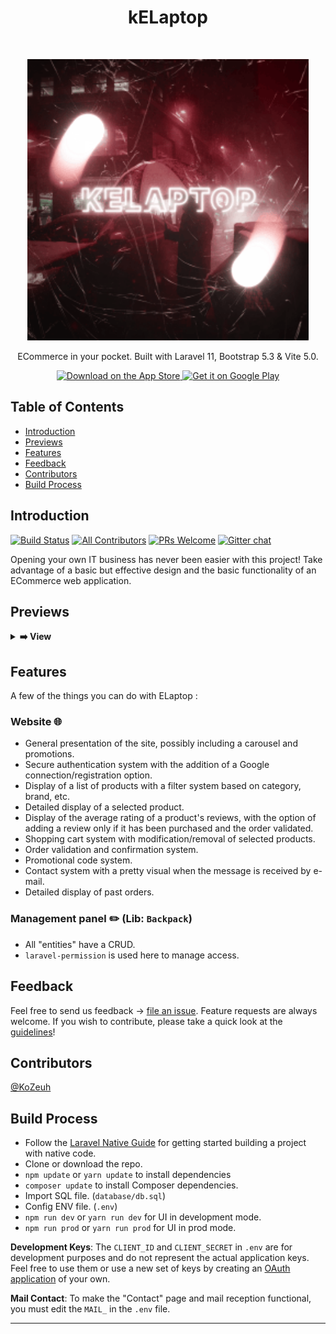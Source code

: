 <h1 align="center"> kELaptop </h1> <br>
<p align="center">
  <a href="https://gitpoint.co/">
    <img alt="GitPoint" title="GitPoint" src="logo.gif" width="450">
  </a>
</p>

<p align="center">
  ECommerce in your pocket. Built with Laravel 11, Bootstrap 5.3 & Vite 5.0.
</p>

<p align="center">
  <a href="#">
    <img alt="Download on the App Store" title="App Store" src="http://i.imgur.com/0n2zqHD.png" width="140">
  </a>

  <a href="#">
    <img alt="Get it on Google Play" title="Google Play" src="http://i.imgur.com/mtGRPuM.png" width="140">
  </a>
</p>

<!-- START doctoc generated TOC please keep comment here to allow auto update -->
<!-- DON'T EDIT THIS SECTION, INSTEAD RE-RUN doctoc TO UPDATE -->
## Table of Contents

- [Introduction](#introduction)
- [Previews](#previews)
- [Features](#features)
- [Feedback](#feedback)
- [Contributors](#contributors)
- [Build Process](#build-process)

<!-- END doctoc generated TOC please keep comment here to allow auto update -->

## Introduction

[![Build Status](https://img.shields.io/travis/gitpoint/git-point.svg?style=flat-square)](https://travis-ci.org/KoZeuh/kELaptop-Laravel-ESGI)
[![All Contributors](https://img.shields.io/badge/all_contributors-1-orange.svg?style=flat-square)](./CONTRIBUTORS.md)
[![PRs Welcome](https://img.shields.io/badge/PRs-welcome-brightgreen.svg?style=flat-square)](http://makeapullrequest.com)
[![Gitter chat](https://img.shields.io/badge/chat-on_gitter-008080.svg?style=flat-square)](https://gitter.im/kELaptop-Laravel-ESGI)

Opening your own IT business has never been easier with this project! Take advantage of a basic but effective design and the basic functionality of an ECommerce web application.

## Previews

<details>
  <summary><strong>➡️ View</strong></summary>
  <br/>
  <img align="left" src="" width="280" target="_blank"/>
  <img src="" width="280" target="_blank"/>
  <br/>
  <img align="left" src="" width="280" target="_blank"/>
  <img src="" width="280" target="_blank"/>
</details>

## Features

A few of the things you can do with ELaptop :

### Website 🌐

* General presentation of the site, possibly including a carousel and promotions.
* Secure authentication system with the addition of a Google connection/registration option.
* Display of a list of products with a filter system based on category, brand, etc.
* Detailed display of a selected product.
* Display of the average rating of a product's reviews, with the option of adding a review only if it has been purchased and the order validated.
* Shopping cart system with modification/removal of selected products.
* Order validation and confirmation system.
* Promotional code system.
* Contact system with a pretty visual when the message is received by e-mail.
* Detailed display of past orders.

### Management panel ✏️ (Lib: `Backpack`)

* All "entities" have a CRUD.
* `laravel-permission` is used here to manage access.

## Feedback

Feel free to send us feedback -> [file an issue](https://github.com/KoZeuh/kELaptop-Laravel-ESGI/issues/new). Feature requests are always welcome. If you wish to contribute, please take a quick look at the [guidelines](./CONTRIBUTING.md)!

## Contributors

[@KoZeuh](https://github.com/KoZeuh)

## Build Process

- Follow the [Laravel Native Guide](https://laravel.com/docs/11.x) for getting started building a project with native code.
- Clone or download the repo.
- `npm update` or `yarn update` to install dependencies
- `composer update` to install Composer dependencies.
- Import SQL file. (`database/db.sql`)
- Config ENV file. (`.env`)
- `npm run dev` or `yarn run dev` for UI in development mode.
- `npm run prod` or `yarn run prod` for UI in prod mode.

**Development Keys**: The `CLIENT_ID` and `CLIENT_SECRET` in `.env` are for development purposes and do not represent the actual application keys. Feel free to use them or use a new set of keys by creating an [OAuth application](https://developers.google.com/identity/protocols/oauth2?hl=fr) of your own.

**Mail Contact**: To make the "Contact" page and mail reception functional, you must edit the `MAIL_` in the `.env` file.

----------------------------------------------------------------------------------------------------------------------------------------------------------------------------------------------------------------------------------------------------------


